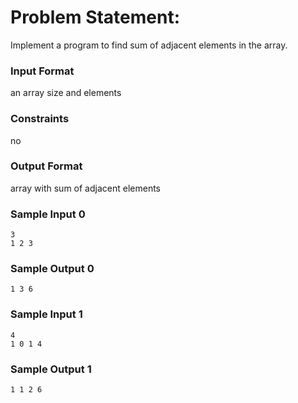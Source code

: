 # Problem Statement:

Implement a program to find sum of adjacent elements in the array.

### Input Format

an array size and elements

### Constraints

no

### Output Format

array with sum of adjacent elements

### Sample Input 0
```
3
1 2 3
```
### Sample Output 0
```
1 3 6
```
### Sample Input 1
```
4
1 0 1 4
```
### Sample Output 1
```
1 1 2 6
```
